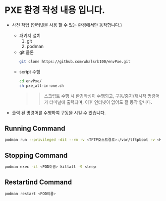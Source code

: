# PXE 환경 작성 내용 입니다.

* 사전 작업 (인터넷을 사용 할 수 있는 환경에서만 동작합니다.)
   - 패키지 설치
      1. git
      2. podman
   - git 클론
      ```bash
      git clone https://github.com/whalsrb100/envPxe.git
      ```
   - script 수행
     ```bash
     cd envPxe/
     sh pxe_all-in-one.sh
     ```
     >> 스크립트 수행 시 환경작성이 수행되고, 구동/중지/재시작 명령어가 터미널에 출력되며, 이후 인터넷이 없어도 잘 동작 합니다.


* 출력 된 명령어를 수행하여 구동을 시킬 수 있습니다.
## Running Command
``` bash
podman run --privileged -dit --rm -v <TFTP호스트경로>:/var/tftpboot -v <HTML호스트경로>:/var/www/localhost/htdocs -p 69:69 -p 67:67 -p 68:68 -p 80:80 --network host --name <POD이름> localhost/mj-alpine-pxe:v1.0
```

## Stopping Command
```bash
podman exec -it <POD이름> killall -9 sleep
```

## Restartind Command
```bash
podman restart <POD이름>
```
